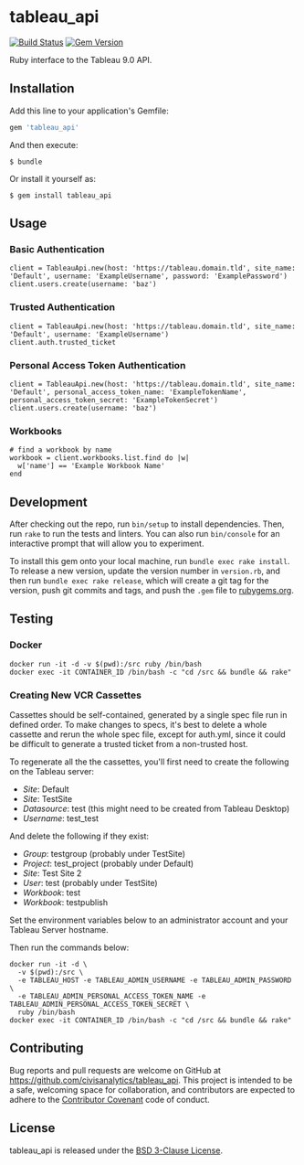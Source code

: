 # tableau_api

[![Build Status](https://travis-ci.org/civisanalytics/tableau_api.svg?branch=master)](https://travis-ci.org/civisanalytics/tableau_api)
[![Gem Version](https://badge.fury.io/rb/tableau_api.svg)](http://badge.fury.io/rb/tableau_api)

Ruby interface to the Tableau 9.0 API.

## Installation

Add this line to your application's Gemfile:

```ruby
gem 'tableau_api'
```

And then execute:

    $ bundle

Or install it yourself as:

    $ gem install tableau_api

## Usage

### Basic Authentication
```
client = TableauApi.new(host: 'https://tableau.domain.tld', site_name: 'Default', username: 'ExampleUsername', password: 'ExamplePassword')
client.users.create(username: 'baz')
```

### Trusted Authentication
```
client = TableauApi.new(host: 'https://tableau.domain.tld', site_name: 'Default', username: 'ExampleUsername')
client.auth.trusted_ticket
```

### Personal Access Token Authentication
```
client = TableauApi.new(host: 'https://tableau.domain.tld', site_name: 'Default', personal_access_token_name: 'ExampleTokenName', personal_access_token_secret: 'ExampleTokenSecret')
client.users.create(username: 'baz')
```

### Workbooks
```
# find a workbook by name
workbook = client.workbooks.list.find do |w|
  w['name'] == 'Example Workbook Name'
end
```

## Development

After checking out the repo, run `bin/setup` to install dependencies. Then, run `rake` to run the tests and linters. You can also run `bin/console` for an interactive prompt that will allow you to experiment.

To install this gem onto your local machine, run `bundle exec rake install`. To release a new version, update the version number in `version.rb`, and then run `bundle exec rake release`, which will create a git tag for the version, push git commits and tags, and push the `.gem` file to [rubygems.org](https://rubygems.org).

## Testing

### Docker

```
docker run -it -d -v $(pwd):/src ruby /bin/bash
docker exec -it CONTAINER_ID /bin/bash -c "cd /src && bundle && rake"
```

### Creating New VCR Cassettes

Cassettes should be self-contained, generated by a single spec file
run in defined order. To make changes to specs, it's best to delete a whole cassette
and rerun the whole spec file, except for auth.yml, since it could be difficult to
generate a trusted ticket from a non-trusted host.

To regenerate all the the cassettes, you'll first need to create the following on the Tableau server:
* *Site*: Default
* *Site*: TestSite
 * *Datasource*: test (this might need to be created from Tableau Desktop)
 * *Username*: test_test

And delete the following if they exist:
* *Group*: testgroup (probably under TestSite)
* *Project*: test_project (probably under Default)
* *Site*: Test Site 2
* *User*: test (probably under TestSite)
* *Workbook*: test
* *Workbook*: testpublish

Set the environment variables below to an administrator account and your Tableau Server hostname.

Then run the commands below:

```
docker run -it -d \
  -v $(pwd):/src \
  -e TABLEAU_HOST -e TABLEAU_ADMIN_USERNAME -e TABLEAU_ADMIN_PASSWORD \
  -e TABLEAU_ADMIN_PERSONAL_ACCESS_TOKEN_NAME -e TABLEAU_ADMIN_PERSONAL_ACCESS_TOKEN_SECRET \
  ruby /bin/bash
docker exec -it CONTAINER_ID /bin/bash -c "cd /src && bundle && rake"
```

## Contributing

Bug reports and pull requests are welcome on GitHub at https://github.com/civisanalytics/tableau_api. This project is intended to be a safe, welcoming space for collaboration, and contributors are expected to adhere to the [Contributor Covenant](http://contributor-covenant.org) code of conduct.

## License

tableau_api is released under the [BSD 3-Clause License](LICENSE.txt).
